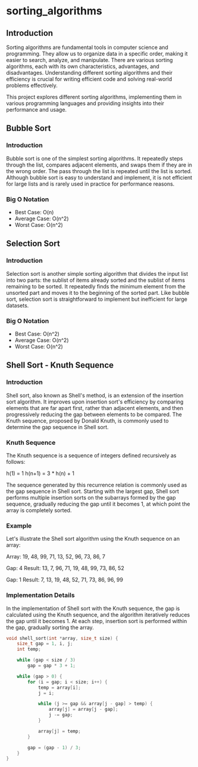 # sorting_algorithms



## Introduction

Sorting algorithms are fundamental tools in computer science and programming. They allow us to organize data in a specific order, making it easier to search, analyze, and manipulate. There are various sorting algorithms, each with its own characteristics, advantages, and disadvantages. Understanding different sorting algorithms and their efficiency is crucial for writing efficient code and solving real-world problems effectively.

This project explores different sorting algorithms, implementing them in various programming languages and providing insights into their performance and usage.

## Bubble Sort

### Introduction

Bubble sort is one of the simplest sorting algorithms. It repeatedly steps through the list, compares adjacent elements, and swaps them if they are in the wrong order. The pass through the list is repeated until the list is sorted. Although bubble sort is easy to understand and implement, it is not efficient for large lists and is rarely used in practice for performance reasons.

### Big O Notation

- Best Case: O(n)
- Average Case: O(n^2)
- Worst Case: O(n^2)

## Selection Sort

### Introduction

Selection sort is another simple sorting algorithm that divides the input list into two parts: the sublist of items already sorted and the sublist of items remaining to be sorted. It repeatedly finds the minimum element from the unsorted part and moves it to the beginning of the sorted part. Like bubble sort, selection sort is straightforward to implement but inefficient for large datasets.

### Big O Notation

- Best Case: O(n^2)
- Average Case: O(n^2)
- Worst Case: O(n^2)

## Shell Sort - Knuth Sequence

### Introduction

Shell sort, also known as Shell's method, is an extension of the insertion sort algorithm. It improves upon insertion sort's efficiency by comparing elements that are far apart first, rather than adjacent elements, and then progressively reducing the gap between elements to be compared. The Knuth sequence, proposed by Donald Knuth, is commonly used to determine the gap sequence in Shell sort.

### Knuth Sequence

The Knuth sequence is a sequence of integers defined recursively as follows:

h(1) = 1
h(n+1) = 3 * h(n) + 1


The sequence generated by this recurrence relation is commonly used as the gap sequence in Shell sort. Starting with the largest gap, Shell sort performs multiple insertion sorts on the subarrays formed by the gap sequence, gradually reducing the gap until it becomes 1, at which point the array is completely sorted.

### Example

Let's illustrate the Shell sort algorithm using the Knuth sequence on an array:


Array: 19, 48, 99, 71, 13, 52, 96, 73, 86, 7

Gap: 4
Result: 13, 7, 96, 71, 19, 48, 99, 73, 86, 52

Gap: 1
Result: 7, 13, 19, 48, 52, 71, 73, 86, 96, 99

### Implementation Details

In the implementation of Shell sort with the Knuth sequence, the gap is calculated using the Knuth sequence, and the algorithm iteratively reduces the gap until it becomes 1. At each step, insertion sort is performed within the gap, gradually sorting the array.

```c
void shell_sort(int *array, size_t size) {
    size_t gap = 1, i, j;
    int temp;

    while (gap < size / 3)
        gap = gap * 3 + 1;

    while (gap > 0) {
        for (i = gap; i < size; i++) {
            temp = array[i];
            j = i;

            while (j >= gap && array[j - gap] > temp) {
                array[j] = array[j - gap];
                j -= gap;
            }

            array[j] = temp;
        }

        gap = (gap - 1) / 3;
    }
}
```

